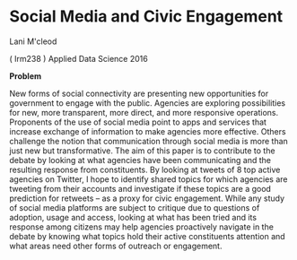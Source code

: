 <h1>Social Media and Civic Engagement</h1>
Lani M'cleod

( Irm238 )
Applied Data Science 2016 

<b>Problem</b>
<p>New forms of social connectivity are presenting new opportunities for government to engage with the public.  Agencies are exploring possibilities for new, more transparent, more direct, and more responsive operations. Proponents of the use of social media point to apps and services that increase exchange of information to make agencies more effective.  Others challenge the notion that communication through social media is more than just new but transformative.  The aim of this paper is to contribute to the debate by looking at what agencies have been communicating and the resulting response from constituents. By looking at tweets of 8 top active agencies on Twitter, I hope to identify shared topics for which agencies are tweeting from their accounts and investigate if these topics are a good prediction for retweets – as a proxy for civic engagement.  While any study of social media platforms are subject to critique due to questions of adoption, usage and access, looking at what has been tried and its response among citizens may help agencies proactively navigate in the debate by knowing what topics hold their active constituents attention and what areas need other forms of outreach or engagement. </p>
